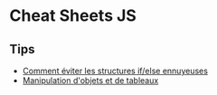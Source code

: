 # Cheat Sheets JS

## Tips 

* [Comment éviter les structures if/else ennuyeuses](tips/AVOID_IF_ELSE.md)
* [Manipulation d'objets et de tableaux](tips/OBJECT_MANIPULATION.md)
